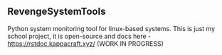 ## RevengeSystemTools

Python system monitoring tool for linux-based systems. This is just my school project, it is open-source and docs here - https://rstdoc.kappacraft.xyz/ (WORK IN PROGRESS)
